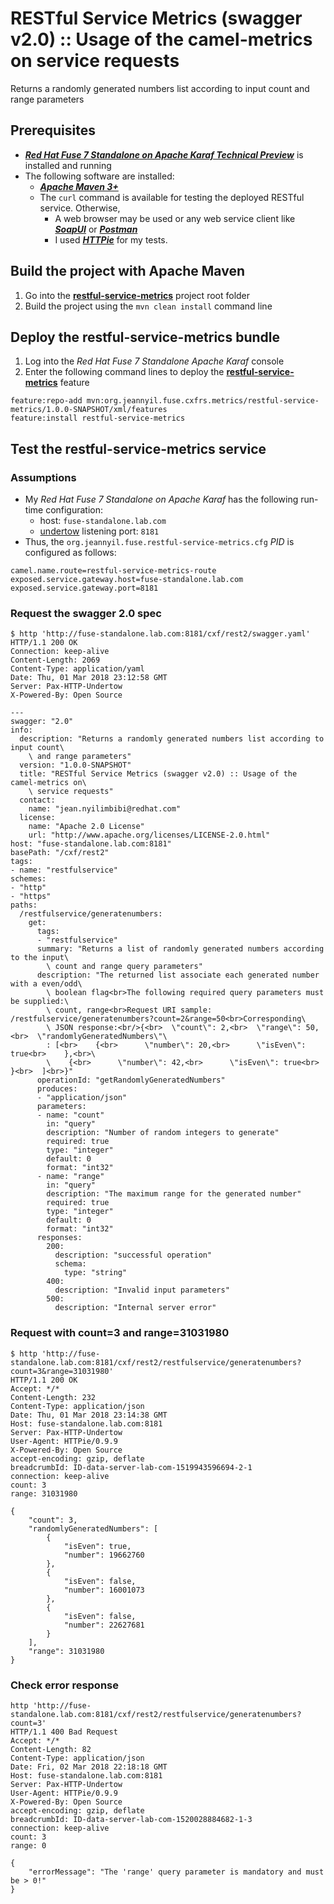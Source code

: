 # RESTful Service Metrics (swagger v2.0) :: Usage of the camel-metrics on service requests

Returns a randomly generated numbers list according to input count and range parameters

## Prerequisites

- _**[Red Hat Fuse 7 Standalone on Apache Karaf Technical Preview](https://access.redhat.com/documentation/en-us/red_hat_jboss_fuse/7.0-tp/html/installing_on_apache_karaf/)**_ is installed 
and running
- The following software are installed:
  - _**[Apache Maven 3+](https://maven.apache.org/)**_
  - The ```curl``` command is available for testing the deployed RESTful service. Otherwise,
    - A web browser may be used or any web service client like _**[SoapUI](https://www.soapui.org/)**_ or _**[Postman](https://www.getpostman.com/)**_
    - I used _**[HTTPie](https://httpie.org/)**_ for my tests.

## Build the project with Apache Maven

1. Go into the **[restful-service-metrics](../restful-service-metrics)** project root folder
2. Build the project using the ```mvn clean install``` command line

## Deploy the restful-service-metrics bundle

1. Log into the _Red Hat Fuse 7 Standalone Apache Karaf_ console
2. Enter the following command lines to deploy the **[restful-service-metrics](../restful-service-metrics/src/main/resources/features.xml)** feature
```
feature:repo-add mvn:org.jeannyil.fuse.cxfrs.metrics/restful-service-metrics/1.0.0-SNAPSHOT/xml/features
feature:install restful-service-metrics
```

## Test the restful-service-metrics service

### Assumptions
- My _Red Hat Fuse 7 Standalone on Apache Karaf_ has the following run-time configuration:
  - host: ```fuse-standalone.lab.com```
  - [undertow](http://undertow.io/) listening port: ```8181```
- Thus, the ```org.jeannyil.fuse.restful-service-metrics.cfg``` *PID* is configured as follows:
```
camel.name.route=restful-service-metrics-route
exposed.service.gateway.host=fuse-standalone.lab.com
exposed.service.gateway.port=8181
```

### Request the swagger 2.0 spec

```
$ http 'http://fuse-standalone.lab.com:8181/cxf/rest2/swagger.yaml'
HTTP/1.1 200 OK
Connection: keep-alive
Content-Length: 2069
Content-Type: application/yaml
Date: Thu, 01 Mar 2018 23:12:58 GMT
Server: Pax-HTTP-Undertow
X-Powered-By: Open Source

---
swagger: "2.0"
info:
  description: "Returns a randomly generated numbers list according to input count\
    \ and range parameters"
  version: "1.0.0-SNAPSHOT"
  title: "RESTful Service Metrics (swagger v2.0) :: Usage of the camel-metrics on\
    \ service requests"
  contact:
    name: "jean.nyilimbibi@redhat.com"
  license:
    name: "Apache 2.0 License"
    url: "http://www.apache.org/licenses/LICENSE-2.0.html"
host: "fuse-standalone.lab.com:8181"
basePath: "/cxf/rest2"
tags:
- name: "restfulservice"
schemes:
- "http"
- "https"
paths:
  /restfulservice/generatenumbers:
    get:
      tags:
      - "restfulservice"
      summary: "Returns a list of randomly generated numbers according to the input\
        \ count and range query parameters"
      description: "The returned list associate each generated number with a even/odd\
        \ boolean flag<br>The following required query parameters must be supplied:\
        \ count, range<br>Request URI sample: /restfulservice/generatenumbers?count=2&range=50<br>Corresponding\
        \ JSON response:<br/>{<br>  \"count\": 2,<br>  \"range\": 50,<br>  \"randomlyGeneratedNumbers\"\
        : [<br>    {<br>      \"number\": 20,<br>      \"isEven\": true<br>    },<br>\
        \    {<br>      \"number\": 42,<br>      \"isEven\": true<br>    }<br>  ]<br>}"
      operationId: "getRandomlyGeneratedNumbers"
      produces:
      - "application/json"
      parameters:
      - name: "count"
        in: "query"
        description: "Number of random integers to generate"
        required: true
        type: "integer"
        default: 0
        format: "int32"
      - name: "range"
        in: "query"
        description: "The maximum range for the generated number"
        required: true
        type: "integer"
        default: 0
        format: "int32"
      responses:
        200:
          description: "successful operation"
          schema:
            type: "string"
        400:
          description: "Invalid input parameters"
        500:
          description: "Internal server error"
```

### Request with count=3 and range=31031980

```
$ http 'http://fuse-standalone.lab.com:8181/cxf/rest2/restfulservice/generatenumbers?count=3&range=31031980'
HTTP/1.1 200 OK
Accept: */*
Content-Length: 232
Content-Type: application/json
Date: Thu, 01 Mar 2018 23:14:38 GMT
Host: fuse-standalone.lab.com:8181
Server: Pax-HTTP-Undertow
User-Agent: HTTPie/0.9.9
X-Powered-By: Open Source
accept-encoding: gzip, deflate
breadcrumbId: ID-data-server-lab-com-1519943596694-2-1
connection: keep-alive
count: 3
range: 31031980

{
    "count": 3,
    "randomlyGeneratedNumbers": [
        {
            "isEven": true,
            "number": 19662760
        },
        {
            "isEven": false,
            "number": 16001073
        },
        {
            "isEven": false,
            "number": 22627681
        }
    ],
    "range": 31031980
}
```

### Check error response

```
http 'http://fuse-standalone.lab.com:8181/cxf/rest2/restfulservice/generatenumbers?count=3'
HTTP/1.1 400 Bad Request
Accept: */*
Content-Length: 82
Content-Type: application/json
Date: Fri, 02 Mar 2018 22:18:18 GMT
Host: fuse-standalone.lab.com:8181
Server: Pax-HTTP-Undertow
User-Agent: HTTPie/0.9.9
X-Powered-By: Open Source
accept-encoding: gzip, deflate
breadcrumbId: ID-data-server-lab-com-1520028884682-1-3
connection: keep-alive
count: 3
range: 0

{
    "errorMessage": "The 'range' query parameter is mandatory and must be > 0!"
}
```
